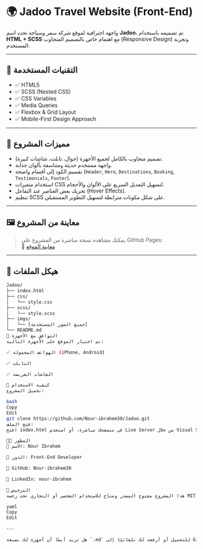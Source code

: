 # 🌍 Jadoo Travel Website (Front-End)

واجهة احترافية لموقع شركة سفر وسياحة تحت اسم **Jadoo**، تم تصميمه باستخدام **HTML + SCSS** مع اهتمام خاص بالتصميم المتجاوب (Responsive Design) وتجربة المستخدم.

---

## 🧰 التقنيات المستخدمة

- ✅ HTML5
- ✅ SCSS (Nested CSS)
- ✅ CSS Variables
- ✅ Media Queries
- ✅ Flexbox & Grid Layout
- ✅ Mobile-First Design Approach

---

## 📌 مميزات المشروع

- تصميم متجاوب بالكامل لجميع الأجهزة (جوال، تابلت، شاشات كبيرة).
- واجهة مستخدم حديثة ومتناسقة بألوان جذابة.
- تقسيم الكود إلى أقسام واضحة (`Header`, `Hero`, `Destinations`, `Booking`, `Testimonials`, `Footer`).
- استخدام متغيرات CSS لتسهيل التعديل السريع على الألوان والأحجام.
- تحريك بعض العناصر عند التفاعل (Hover Effects).
- تنظيم SCSS على شكل مكونات مترابطة لتسهيل التطوير المستقبلي.

---

## 🖼️ معاينة من المشروع

> يمكنك مشاهدة نسخة مباشرة من المشروع على GitHub Pages:  
🔗 [معاينة الموقع](https://nour-ibrahem30.github.io/Jadoo)

---

## 📂 هيكل الملفات

```bash
Jadoo/
├── index.html
├── css/
│   └── style.css
├── scss/
│   └── style.scss
├── imgs/
│   └── [جميع الصور المستخدمة]
└── README.md
📱 التوافق مع الأجهزة
تم اختبار الموقع على الأجهزة التالية:

✅ الهواتف المحمولة (iPhone, Android)

✅ التابلت

✅ الشاشات العريضة

🚀 كيفية الاستخدام
تحميل المشروع:

bash
Copy
Edit
git clone https://github.com/Nour-ibrahem30/Jadoo.git
فتح الملف:
افتح index.html في متصفحك مباشرة، أو استخدم Live Server من خلال Visual Studio Code.

👨‍💻 المطور
💼 الاسم: Nour Ibrahem

🧠 الدور: Front-End Developer

🔗 GitHub: Nour-ibrahem30

🔗 LinkedIn: nour-ibrahem

📃 الترخيص
هذا المشروع مفتوح المصدر ومتاح للاستخدام الشخصي أو التجاري تحت رخصة MIT License.

yaml
Copy
Edit

---

هل تريد أيضًا أن أجهزه لك بصيغة `.md` للتحميل أو أرفعه لك تلقائيًا إلى GitHub؟